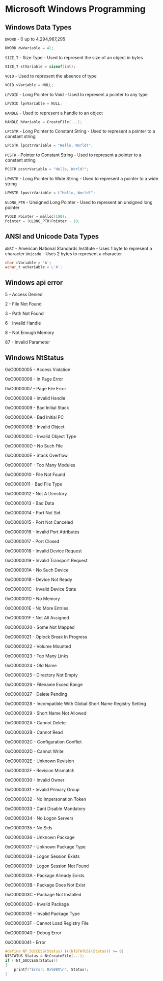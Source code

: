 # Microsoft Windows Programming

## Windows Data Types

`DWORD` - 0 up to 4,294,967,295

```c
DWORD dwVariable = 42;
```

`SIZE_T` - Size Type - Used to represent the size of an object in bytes

```c
SIZE_T stVariable = sizeof(int);
```

`VOID` - Used to represent the absence of type

```c
VOID vVariable = NULL;
```

`LPVOID` - Long Pointer to Void - Used to represent a pointer to any type

```c
LPVOID lpvVariable = NULL;
```

`HANDLE` - Used to represent a handle to an object

```c
HANDLE hVariable = CreateFile(...);
```

`LPCSTR` - Long Pointer to Constant String - Used to represent a pointer to a constant string

```c
LPCSTR lpcstrVariable = "Hello, World!";
```

`PCSTR` - Pointer to Constant String - Used to represent a pointer to a constant string

```c
PCSTR pcstrVariable = "Hello, World!";
```

`LPWSTR` - Long Pointer to Wide String - Used to represent a pointer to a wide string

```c
LPWSTR lpwstrVariable = L"Hello, World!";
```

`ULONG_PTR` - Unsigned Long Pointer - Used to represent an unsigned long pointer

```c
PVOID Pointer = malloc(100);
Pointer = (ULONG_PTR)Pointer + 10;
```

## ANSI and Unicode Data Types

`ANSI` - American National Standards Institute - Uses 1 byte to represent a character
`Unicode` - Uses 2 bytes to represent a character

```c
char cVariable = 'A';
wchar_t wcVariable = L'A';
```

## Windows api error

5 - Access Denied

2 - File Not Found

3 - Path Not Found

6 - Invalid Handle

8 - Not Enough Memory

87 - Invalid Parameter

## Windows NtStatus

0xC0000005 - Access Violation

0xC0000006 - In Page Error

0xC0000007 - Page File Error

0xC0000008 - Invalid Handle

0xC0000009 - Bad Initial Stack

0xC000000A - Bad Initial PC

0xC000000B - Invalid Object

0xC000000C - Invalid Object Type

0xC000000D - No Such File

0xC000000E - Stack Overflow

0xC000000F - Too Many Modules

0xC0000010 - File Not Found

0xC0000011 - Bad File Type

0xC0000012 - Not A Directory

0xC0000013 - Bad Data

0xC0000014 - Port Not Set

0xC0000015 - Port Not Canceled

0xC0000016 - Invalid Port Attributes

0xC0000017 - Port Closed

0xC0000018 - Invalid Device Request

0xC0000019 - Invalid Transport Request

0xC000001A - No Such Device

0xC000001B - Device Not Ready

0xC000001C - Invalid Device State

0xC000001D - No Memory

0xC000001E - No More Entries

0xC000001F - Not All Assigned

0xC0000020 - Some Not Mapped

0xC0000021 - Oplock Break In Progress

0xC0000022 - Volume Mounted

0xC0000023 - Too Many Links

0xC0000024 - Old Name

0xC0000025 - Directory Not Empty

0xC0000026 - Filename Exced Range

0xC0000027 - Delete Pending

0xC0000028 - Incompatible With Global Short Name Registry Setting

0xC0000029 - Short Name Not Allowed

0xC000002A - Cannot Delete

0xC000002B - Cannot Read

0xC000002C - Configuration Conflict

0xC000002D - Cannot Write

0xC000002E - Unknown Revision

0xC000002F - Revision Mismatch

0xC0000030 - Invalid Owner

0xC0000031 - Invalid Primary Group

0xC0000032 - No Impersonation Token

0xC0000033 - Cant Disable Mandatory

0xC0000034 - No Logon Servers

0xC0000035 - No Sids

0xC0000036 - Unknown Package

0xC0000037 - Unknown Package Type

0xC0000038 - Logon Session Exists

0xC0000039 - Logon Session Not Found

0xC000003A - Package Already Exists

0xC000003B - Package Does Not Exist

0xC000003C - Package Not Installed

0xC000003D - Invalid Package

0xC000003E - Invalid Package Type

0xC000003F - Cannot Load Registry File

0xC0000040 - Debug Error

0xC0000041 - Error

```c
#define NT_SUCCESS(Status) (((NTSTATUS)(Status)) >= 0)
NTSTATUS Status = NtCreateFile(...);
if (!NT_SUCCESS(Status))
{
    printf("Error: 0x%08X\n", Status);
}
```
